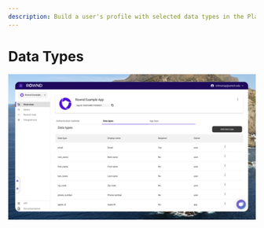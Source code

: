 ```yaml
---
description: Build a user's profile with selected data types in the Platform
---
```


# Data Types



![Applications page with the Data Types tab selected](<../../../.gitbook/assets/Screen Shot 2022-07-24 at 9.35.22 PM.png>)
